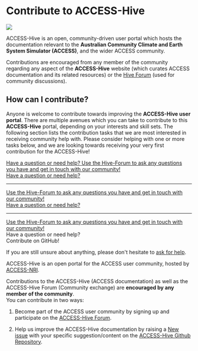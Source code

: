# Contribute to ACCESS-Hive

<img class="rectangular-img img-cover" src="../../assets/how-to-contribute-img.jpg">

ACCESS-Hive is an open, community-driven user portal which hosts the documentation relevant to the **Australian Community Climate and Earth System Simulator (ACCESS)**, and the wider ACCESS community. 

Contributions are encouraged from any member of the community regarding any aspect of the **ACCESS-Hive** website (which curates ACCESS documentation and its related resources) or the <a href="https://forum.access-hive.org.au" target="_blank">Hive Forum</a> (used for community discussions).

## How can I contribute?

Anyone is welcome to contribute towards improving the **ACCESS-Hive user portal**. There are multiple avenues which you can take to contribute to this **ACCESS-Hive** portal, depending on your interests and skill sets. The following section lists the contribution tasks that we are most interested in receiving community help with. Please consider helping with one or more tasks below, and we are looking towards receiving your very first contribution for the ACCESS-Hive!

<div class="card-container">
    <a href="access-cm/" class="vertical-card">
        <!-- <div class="vertical-card-image-container"> -->
            <!-- <img src="../../assets/model-config-logos/configurations-without-titles/access-cm.png" class="white-background img-cover"></img>  -->
        <!-- </div> -->
        <div class="vertical-card-text-container">
            <i class="fa-solid fa-circle-question fa-shake"></i>
            <span class="bold">Have a question or need help?</span>
            <span>
                Use the Hive-Forum to ask any questions you have and get in touch with our community!
            </span>
        </div>
    </a>
    <a href="access-cm/" class="vertical-card">
        <div class="vertical-card-image-container">
            <!-- <img src="../../assets/model-config-logos/configurations-without-titles/access-cm.png" class="white-background img-cover"></img>  -->
            <i class="fa-solid fa-circle-question fa-2xl"></i>
        </div>
        <div class="vertical-card-text-container">
            <span class="bold">Have a question or need help?</span>
            <hr>
            <span>
                Use the Hive-Forum to ask any questions you have and get in touch with our community!
            </span>
        </div>
    </a>
    <a href="access-cm/" class="vertical-card">
        <!-- <div class="vertical-card-image-container">
            <img src="../../assets/model-config-logos/configurations-without-titles/access-cm.png" class="white-background img-cover"></img> 
        </div> -->
        <div class="vertical-card-text-container">
            <span class="bold">Have a question or need help?</span>
            <hr>
            <span>
                Use the Hive-Forum to ask any questions you have and get in touch with our community!
            </span>
        </div>
    </a>
</div>
<div class="card-container vertical-card">Have a question or need help?</div>
<div>Contribute on GitHub!</div>

If you are still unsure about anything, please don't hesitate to <a href="https://forum.access-hive.org.au" target="_blank">ask for help</a>.

ACCESS-Hive is an open portal for the ACCESS user community, hosted by <a href="https://www.access-nri.org.au" target="_blank">ACCESS-NRI</a>.

Contributions to the ACCESS-Hive (ACCESS documentation) as well as the ACCESS-Hive Forum (Community exchange) are **encouraged by any member of the community**.
<br>
You can contribute in two ways:

1. Become part of the ACCESS user community by signing up and participate on the <a href="https://forum.access-hive.org.au" target="_blank">ACCESS-Hive Forum</a>.

2. Help us improve the ACCESS-Hive documentation by raising a <a href="https://github.com/ACCESS-Hive/access-hive.github.io/issues/new?assignees=&labels=External&projects=&template=simple-issue-template.md&title=" target="_blank">New issue</a> with your specific suggestion/content on the <a href="https://github.com/ACCESS-Hive/access-hive.github.io" target="_blank">ACCESS-Hive Github Repository</a>.

[^1]:
    _"How to contribute" sample image source (to be changed...)_: <a href="https://www.freepik.com/free-vector/team-crisis-managers-solving-businessman-problems-employees-with-lightbulb-unraveling-tangle-vector-illustration-teamwork-solution-management-concept_10613678.htm#query=teamwork%20cartoon&position=18&from_view=keyword&track=ais">Image by pch.vector</a> on Freepik